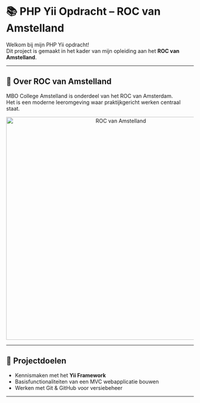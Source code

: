 # 📚 PHP Yii Opdracht – ROC van Amstelland

Welkom bij mijn PHP Yii opdracht!  
Dit project is gemaakt in het kader van mijn opleiding aan het **ROC van Amstelland**.

---

## 🏫 Over ROC van Amstelland
MBO College Amstelland is onderdeel van het ROC van Amsterdam.  
Het is een moderne leeromgeving waar praktijkgericht werken centraal staat.  

<p align="center">
  <img src="https://images.openai.com/thumbnails/url/_RK1A3icu1mUUVJSUGylr5-al1xUWVCSmqJbkpRnoJdeXJJYkpmsl5yfq5-Zm5ieWmxfaAuUsXL0S7F0Tw6sdAsMjgoMqQguKarwyk4tiijKDHEpyKswTS8ryY8qyako9DLwynE1MzbJ8nYPSjE1i6_yMoxI98lQKwYA_AoqJg" alt="ROC van Amstelland" width="600"/>
</p>

---

## 🚀 Projectdoelen
- Kennismaken met het **Yii Framework**  
- Basisfunctionaliteiten van een MVC webapplicatie bouwen  
- Werken met Git & GitHub voor versiebeheer  

---
